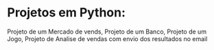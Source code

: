 # Projetos em Python:

Projeto de um Mercado de vends,
Projeto de um Banco,
Projeto de um Jogo,
Projeto de Analise de vendas com envio dos resultados no email
